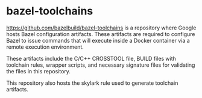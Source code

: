 # bazel-toolchains

https://github.com/bazelbuild/bazel-toolchains is a repository where Google
hosts Bazel configuration artifacts. These artifacts are required to configure
Bazel to issue commands that will execute inside a Docker container via a remote
execution environment.

These artifacts include the C/C++ CROSSTOOL file, BUILD files with toolchain
rules, wrapper scripts, and necessary signature files for validating the files
in this repository.

This repository also hosts the skylark rule used to generate toolchain
artifacts.
